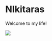 <html>

<body>
  <h1>NIkitaras</h1>
  <p>Welcome to my life!</p>
  <img src="https://content.codecademy.com/articles/github-pages-via-web-app/happy-ice-cream.gif" />
</body>

</html>
